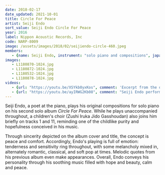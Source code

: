 ```yaml
---
date: 2018-02-17
date_updated: 2021-10-01
title: Circle For Peace
artist: Seiji Endo
sort_value: Seiji Endo Circle For Peace
year: 2016
label: Nippon Acoustic Records, Inc
code: NARP-8009
image: /assets/images/2018/02/seijiendo-circle-460.jpeg
members:
   - {name: Seiji Endo, instrument: "solo piano and compositions", japanese_name: 遠藤征志, url: "https://seiji-piano-endo.com/"}
images:
   - L1180870-1024.jpg
   - L1180872-1024.jpg
   - L1180532-1024.jpg
   - L1180878-1024.jpg
videos: 
   - {url: "https://youtu.be/XSYkb0yxKos", comment: 'Excerpt from the opening track on the album, "Circle For Peace"'}
   - {url: "https://youtu.be/ayIRWG2Kb08", comment: "Seiji Endo performing a solo piano piece from his previous album “Sakura Meditations” entitled “Bara No Sasayaki” (Whispers of a Rose) at the legendary Hot House jazz club in Tokyo"}
---
```

Seiji Endo, a poet at the piano, plays his original compositions for solo piano on his second solo album *Circle For Peace*. While he plays unaccompanied throughout, a children's choir (Zushi Iruka Jido Gasshoudan) also joins him briefly on tracks 1 and 11, reminding one of the childlike purity and hopefulness conceived in his music.

Through sincerity depicted on the album cover and title, the concept is peace and comfort. Accordingly, Endo's playing is full of emotion: tenderness and sensitivity ring throughout, with some melancholy mixed in, alternately romantic, classical, and soft pop at times. Melodic quotes from his previous album even make appearances. Overall, Endo conveys his personality through his soothing music filled with hope and beauty, calm and peace.







